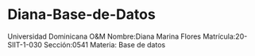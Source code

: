 # Diana-Base-de-Datos
Universidad Dominicana O&amp;M Nombre:Diana Marina Flores  Matrícula:20-SIIT-1-030 Sección:0541 Materia: Base de datos
